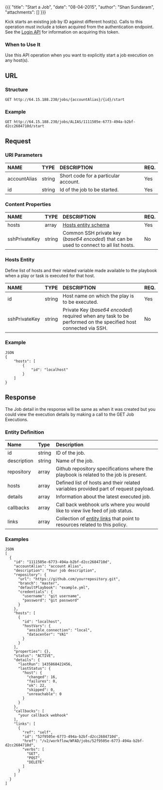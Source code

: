 {{{ "title": "Start a Job", "date": "08-04-2015", "author": "Shan Sundaram", "attachments": [] }}}

Kick starts an existing job by ID against different host(s). Calls to this operation must include a token acquired from the authentication endpoint. See the [Login API](https://www.ctl.io/api-docs/v2/#authentication-login) for information on acquiring this token.

### When to Use It

Use this API operation when you want to explicitly start a job execution on any host(s).

## URL

### Structure

    GET http://64.15.188.230/jobs/{accountAlias}/{id}/start

### Example

    GET http://64.15.188.230/jobs/ALIAS/1111505e-6773-494a-b2bf-d2cc2684710d/start

## Request

### URI Parameters

| NAME         | TYPE   | DESCRIPTION                         | REQ. |
| :------------ | :------ | :----------------------------------- | :---- |
| accountAlias | string | Short code for a particular account. | Yes  |
| id | string | Id of the job to be started. | Yes   |

### Content Properties
| NAME         | TYPE   | DESCRIPTION                         | REQ. |
| :------------ | :------ | :----------------------------------- | :---- |
| hosts | array | [Hosts entity schema](#hostsEntity) | Yes |
| sshPrivateKey | string | Common SSH private key (*base64 encoded*) that can be used to connect to all list hosts. | No |

### Hosts Entity <a name="hostsEntity"></a>
Define list of hosts and their related variable made available to the playbook when a play or task is executed for that host.


| NAME         | TYPE   | DESCRIPTION                         | REQ. |
| :------------ | :------ | :----------------------------------- | :--- |
| id | string | Host name on which the play is to be executed. | Yes |
| sshPrivateKey | string | Private Key (*base64 encoded*) required when any task to be performed on the specified host connected via SSH. | No |

### Example

    JSON
    {
	 	"hosts": [
    		{
      			"id": "localhost"
      		}
    	]
	}

## Response

The Job detail in the response will be same as when it was created but you could view the execution details by making a call to the GET Job Executions.

### Entity Definition

| Name        | Type   | Description |
| :----------- | :------ | :--- |
| id          | string | ID of the job. |
| description | string | Name of the job. |
| repository  | array  | Github repository specifications where the playbook is related to the job is present. |
| hosts       | array  | Defined list of hosts and their related variables provided part of request payload. |
| details     | array  | Information about the latest executed job. |
| callbacks   | array  | Call back webhook urls where you would like to view live feed of job status. |
| links       | array  | Collection of [entity links](https://www.ctl.io/api-docs/v2/#getting-started-api-v20-links-framework) that point to resources related to this policy. |


### Examples

    JSON
    [
      {
        "id": "1111505e-6773-494a-b2bf-d2cc2684710d",
        "accountAlias": "account Alias",
        "description": "Your job description",
        "repository": {
          "url": "https://github.com/yourrepository.git",
          "branch": "master",
          "defaultPlaybook": "example.yml",
          "credentials": {
            "username": "git username",
            "password": "git password"
          }
        },
        "hosts": [
          {
            "id": "localhost",
            "hostVars": {
              "ansible_connection": "local",
              "datacenter": "VA1"
            }
          }
        ],
        "properties": {},
        "status": "ACTIVE",
        "details": {
          "lastRun": 1435868422456,
          "lastStatus": {
            "host": {
              "changed": 16,
              "failures": 0,
              "ok": 22,
              "skipped": 0,
              "unreachable": 0
            }
          }
        },
        "callbacks": [
          "your callback webhook"
        ],
        "links": [
          {
            "ref": "self",
            "id": "52f9505e-6773-494a-b2bf-d2cc2684710d",
            "href": "/v2/workflow/WFAD/jobs/52f9505e-6773-494a-b2bf-d2cc2684710d",
            "verbs": [
              "GET",
              "POST",
              "DELETE"
            ]
          }
        ]
      }
    ]